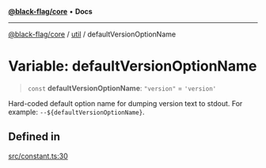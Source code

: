 [**@black-flag/core**](../../README.md) • **Docs**

***

[@black-flag/core](../../README.md) / [util](../README.md) / defaultVersionOptionName

# Variable: defaultVersionOptionName

> `const` **defaultVersionOptionName**: `"version"` = `'version'`

Hard-coded default option name for dumping version text to stdout. For
example: `--${defaultVersionOptionName}`.

## Defined in

[src/constant.ts:30](https://github.com/Xunnamius/black-flag/blob/99e2b3aa8ebef83fdf414dda22ad11405c1907df/src/constant.ts#L30)
